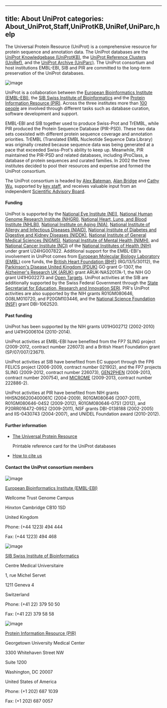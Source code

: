
---
title: About UniProt
categories: About_UniProt,Staff,UniProtKB,UniRef,UniParc,help
---

The Universal Protein Resource (UniProt) is a comprehensive resource for protein sequence and annotation data. The UniProt databases are the [UniProt Knowledgebase (UniProtKB)](http://www.uniprot.org/help/uniprotkb), the [UniProt Reference Clusters (UniRef)](http://www.uniprot.org/help/uniref), and the [UniProt Archive (UniParc)](http://www.uniprot.org/help/uniparc). The UniProt consortium and host institutions EMBL-EBI, SIB and PIR are committed to the long-term preservation of the UniProt databases.

![image](https://github.com/ebi-uniprot/uniprot-manual/blob/main/images/overview.png?raw=true)

UniProt is a collaboration between the [European Bioinformatics Institute (EMBL-EBI)](https://www.ebi.ac.uk/), the [SIB Swiss Institute of Bioinformatics](https://www.sib.swiss/) and the [Protein Information Resource (PIR)](http://pir.georgetown.edu/). Across the three institutes more than [100 people](http://www.uniprot.org/help/uniprot%5Fstaff) are involved through different tasks such as database curation, software development and support.

EMBL-EBI and SIB together used to produce Swiss-Prot and TrEMBL, while PIR produced the Protein Sequence Database (PIR-PSD). These two data sets coexisted with different protein sequence coverage and annotation priorities. TrEMBL (Translated EMBL Nucleotide Sequence Data Library) was originally created because sequence data was being generated at a pace that exceeded Swiss-Prot's ability to keep up. Meanwhile, PIR maintained the PIR-PSD and related databases, including iProClass, a database of protein sequences and curated families. In 2002 the three institutes decided to pool their resources and expertise and formed the UniProt consortium.

The UniProt consortium is headed by [Alex Bateman](http://www.uniprot.org/bateman), [Alan Bridge](http://www.uniprot.org/help/bridge) and [Cathy Wu](http://pir.georgetown.edu/pirwww/aboutpir/wubio.shtml), supported by [key staff](http://www.uniprot.org/help/key%5Fstaff), and receives valuable input from an independent [Scientific Advisory Board](http://www.uniprot.org/help/sab).

#### Funding

UniProt is supported by the [National Eye Institute (NEI)](https://nei.nih.gov/), [National Human Genome Research Institute (NHGRI)](http://www.genome.gov/), [National Heart, Lung, and Blood Institute (NHLBI)](https://www.nhlbi.nih.gov/), [National Institute on Aging (NIA)](https://www.nia.nih.gov/), [National Institute of Allergy and Infectious Diseases (NIAID)](https://www.niaid.nih.gov/), [National Institute of Diabetes and Digestive and Kidney Diseases (NIDDK)](https://www.niddk.nih.gov/), [National Institute of General Medical Sciences (NIGMS)](http://www.nigms.nih.gov/), [National Institute of Mental Health (NIMH)](https://www.nimh.nih.gov/), and [National Cancer Institute (NCI)](https://www.cancer.gov/) of the [National Institutes of Health (NIH)](http://www.nih.gov/) under grant U24HG007822. Additional support for the EMBL-EBI's involvement in UniProt comes from [European Molecular Biology Laboratory (EMBL)](http://www.embl.org/) core funds, the [British Heart Foundation (BHF)](http://www.bhf.org.uk/) (RG/13/5/30112), the [Parkinson's Disease United Kingdom (PDUK)](http://www.parkinsons.org.uk/) GO grant G-1307, the [Alzheimer's Research UK (ARUK)](https://www.alzheimersresearchuk.org/) grant ARUK-NAS2017A-1, the NIH GO grant U41HG02273 and [Open Targets](https://www.opentargets.org/). UniProt activities at the SIB are additionally supported by the Swiss Federal Government through the [State Secretariat for Education, Research and Innovation SERI](https://www.sbfi.admin.ch/sbfi/en/home.html). PIR's UniProt activities are also supported by the NIH grants R01GM080646, G08LM010720, and P20GM103446, and the [National Science Foundation (NSF)](http://www.nsf.gov/) grant DBI-1062520.

#### Past funding

UniProt has been supported by the NIH grants U01HG02712 (2002-2010) and U41HG006104 (2010-2014).

UniProt activities at EMBL-EBI have benefited from the FP7 SLING project (2009-2012, contract number 226073) and a British Heart Foundation grant (SP/07/007/23671).

UniProt activities at SIB have benefited from EC support through the FP6 FELICS project (2006-2009, contract number 021902), and the FP7 projects SLING (2009-2012, contract number 226073), [GEN2PHEN](http://www.gen2phen.org/) (2009-2013, contract number 200754), and [MICROME](http://www.microme.eu/) (2009-2013, contract number 222886-2).

UniProt activities at PIR have benefited from NIH grants HHSN266200400061C (2004-2009), R01GM080646 (2007-2011), R01GM080646-04S2 (2009-2012), R01GM080646-07S1 (2012), and P20RR016472-09S2 (2009-2011), NSF grants DBI-0138188 (2002-2005) and IIS-0430743 (2004-2007), and UNIDEL Foundation award (2010-2012).

#### Further information

*   [The Universal Protein Resource](http://www.uniprot.org/docs/uniprot%5Fflyer.pdf)
    
    Printable reference card for the UniProt databases
    

*   [How to cite us](http://www.uniprot.org/help/publications)

#### Contact the UniProt consortium members

![image](http://www.uniprot.org/images/embl%2Dlogo.png)  
  
[European Bioinformatics Institute (EMBL-EBI)](https://www.ebi.ac.uk/)  
  
Wellcome Trust Genome Campus  
  
Hinxton Cambridge CB10 1SD  
  
United Kingdom  
  
Phone: (+44 1223) 494 444  
  
Fax: (+44 1223) 494 468

![image](http://www.uniprot.org/images/logos/logo%5Fsib.png)

[SIB Swiss Institute of Bioinformatics](https://www.sib.swiss/)  
  
Centre Medical Universitaire  
  
1, rue Michel Servet  
  
1211 Geneva 4  
  
Switzerland  
  
Phone: (+41 22) 379 50 50  
  
Fax: (+41 22) 379 58 58

![image](http://www.uniprot.org/images/logos/logo%5Fpir.png)

[Protein Information Resource (PIR)](http://pir.georgetown.edu/)  
  
Georgetown University Medical Center  
  
3300 Whitehaven Street NW  
  
Suite 1200  
  
Washington, DC 20007  
  
United States of America  
  
Phone: (+1 202) 687 1039  
  
Fax: (+1 202) 687 0057
        